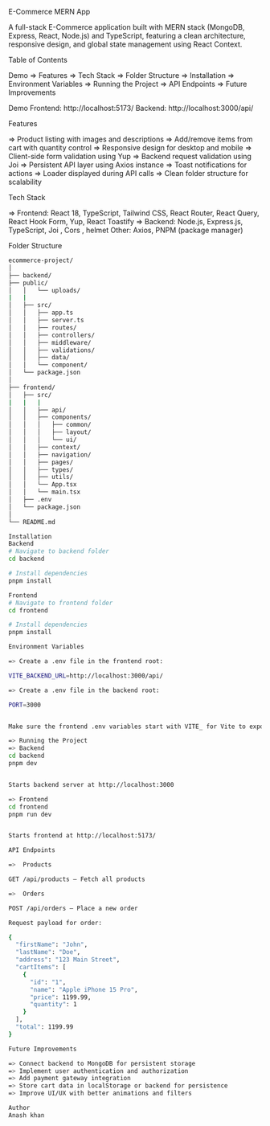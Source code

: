 E-Commerce MERN App

A full-stack E-Commerce application built with MERN stack (MongoDB, Express, React, Node.js) and TypeScript, featuring a clean architecture, responsive design, and global state management using React Context.

Table of Contents

Demo
=> Features
=> Tech Stack
=> Folder Structure
=> Installation
=> Environment Variables
=> Running the Project
=> API Endpoints
=> Future Improvements

Demo
Frontend: http://localhost:5173/
Backend: http://localhost:3000/api/

Features

=> Product listing with images and descriptions
=> Add/remove items from cart with quantity control
=> Responsive design for desktop and mobile
=> Client-side form validation using Yup
=> Backend request validation using Joi
=> Persistent API layer using Axios instance
=> Toast notifications for actions
=> Loader displayed during API calls
=> Clean folder structure for scalability

Tech Stack

=> Frontend: React 18, TypeScript, Tailwind CSS, React Router, React Query, React Hook Form, Yup, React Toastify
=> Backend: Node.js, Express.js, TypeScript, Joi , Cors , helmet
Other: Axios, PNPM (package manager)

Folder Structure
```bash
ecommerce-project/
│
├── backend/
├── public/
│   │   └── uploads/
|   |
│   ├── src/
│   │   ├── app.ts
│   │   ├── server.ts
│   │   ├── routes/
│   │   ├── controllers/
│   │   ├── middleware/
│   │   ├── validations/
│   │   ├── data/
│   │   └── component/
│   └── package.json
│
├── frontend/
│   ├── src/
|   |   |
│   │   ├── api/
│   │   ├── components/
│   │   │   ├── common/
│   │   │   ├── layout/
│   │   │   └── ui/
│   │   ├── context/
│   │   ├── navigation/
│   │   ├── pages/
│   │   ├── types/
│   │   ├── utils/
│   │   └── App.tsx
│   │   └── main.tsx
│   ├── .env
│   └── package.json
│
└── README.md

Installation
Backend
# Navigate to backend folder
cd backend

# Install dependencies
pnpm install

Frontend
# Navigate to frontend folder
cd frontend

# Install dependencies
pnpm install

Environment Variables

=> Create a .env file in the frontend root:

VITE_BACKEND_URL=http://localhost:3000/api/

=> Create a .env file in the backend root:

PORT=3000


Make sure the frontend .env variables start with VITE_ for Vite to expose them.

=> Running the Project
=> Backend
cd backend
pnpm dev


Starts backend server at http://localhost:3000

=> Frontend
cd frontend
pnpm run dev


Starts frontend at http://localhost:5173/

API Endpoints

=>  Products

GET /api/products – Fetch all products

=>  Orders

POST /api/orders – Place a new order

Request payload for order:

{
  "firstName": "John",
  "lastName": "Doe",
  "address": "123 Main Street",
  "cartItems": [
    {
      "id": "1",
      "name": "Apple iPhone 15 Pro",
      "price": 1199.99,
      "quantity": 1
    }
  ],
  "total": 1199.99
}

Future Improvements

=> Connect backend to MongoDB for persistent storage
=> Implement user authentication and authorization
=> Add payment gateway integration
=> Store cart data in localStorage or backend for persistence
=> Improve UI/UX with better animations and filters

Author
Anash khan